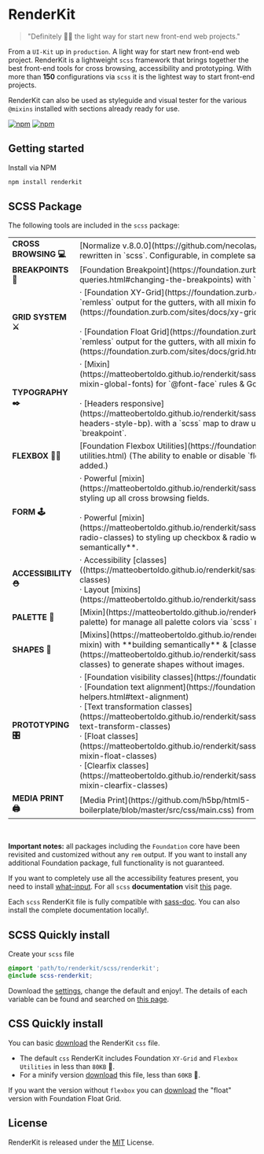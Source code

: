 # RenderKit

> "Definitely 👌🏽 the light way for start new front-end web projects."

From a `UI-Kit` up in `production`. A light way for start new front-end web project.
RenderKit is a lightweight `scss` framework that brings together the best front-end tools for cross browsing, accessibility and prototyping. With more than **150** configurations via `scss` it is the lightest way to start front-end projects.

RenderKit can also be used as styleguide and visual tester for the various `@mixins` installed with sections already ready for use.

[![npm](https://img.shields.io/npm/v/renderkit.svg)](https://www.npmjs.com/package/renderkit)
[![npm](https://img.shields.io/npm/l/renderkit.svg)](https://www.npmjs.com/package/renderkit)

## Getting started

Install via NPM

```bash
npm install renderkit
```

## SCSS Package

The following tools are included in the `scss` package:

<table>
  <tr>
    <td><strong>CROSS BROWSING 💻</strong></td>
    <td>[Normalize v.8.0.0](https://github.com/necolas/normalize.css) Extended and rewritten in `scss`. Configurable, in complete safety.</td>
  </tr>
  <tr>
    <td><strong>BREAKPOINTS 🔗</strong></td>
    <td>[Foundation Breakpoint](https://foundation.zurb.com/sites/docs/media-queries.html#changing-the-breakpoints) with `emless` output. (For pixel lovers).</td>
  </tr>
  <tr>
    <td><strong>GRID SYSTEM ⚔️</strong></td>
    <td> &middot; [Foundation XY-Grid](https://foundation.zurb.com/sites/docs/xy-grid.html) with `remless` output for the gutters, with all mixin for [building semantically](https://foundation.zurb.com/sites/docs/xy-grid.html#building-semantically). <br /> <br />
    &middot; [Foundation Float Grid](https://foundation.zurb.com/sites/docs/grid.html) with `remless` output for the gutters, with all mixin for [building semantically](https://foundation.zurb.com/sites/docs/grid.html#building-semantically).</td>
  </tr>
  <tr>
    <td><strong>TYPOGRAPHY ✒️</strong></td>
    <td> &middot; [Mixin](https://matteobertoldo.github.io/renderkit/sassdoc/index.html#_global%20renderkit-mixin-global-fonts) for `@font-face` rules & Google Fonts. <br/> <br/>
    &middot; [Headers responsive](https://matteobertoldo.github.io/renderkit/sassdoc/index.html#typography-mixin-headers-style-bp). with a `scss` map to draw up every single header in every `breakpoint`.</td>
  </tr>
  <tr>
    <td><strong>FLEXBOX 🏋🏽‍</strong></td>
    <td>[Foundation Flexbox Utilities](https://foundation.zurb.com/sites/docs/flexbox-utilities.html) (The ability to enable or disable `flex-source-ordering` has been added.)</td>
  </tr>
  <tr>
    <td><strong>FORM 🕹<strong></td>
    <td>&middot; Powerful [mixin](https://matteobertoldo.github.io/renderkit/sassdoc/index.html#mixin-form-style) to styling up all cross browsing fields. <br /> <br />
    &middot; Powerful [mixin](https://matteobertoldo.github.io/renderkit/sassdoc/index.html#mixin-checkbox-radio-classes) to styling up checkbox & radio without `js`. Available with **building semantically**.</td>
  </tr>
  <tr>
    <td><strong>ACCESSIBILITY ⛑</strong></td>
    <td>&middot; Accessibility [classes]((https://matteobertoldo.github.io/renderkit/sassdoc/index.html#mixin-accessibility-classes) <br/>
    &middot; Layout [mixins](https://matteobertoldo.github.io/renderkit/sassdoc/index.html#layout-mixin)</td>
  </tr>
  <tr>
    <td><strong>PALETTE 🎨</strong></td>
    <td>[Mixin](https://matteobertoldo.github.io/renderkit/sassdoc/index.html#mixin-colors-palette) for manage all palette colors via `scss` map.</td>
  </tr>
  <tr>
    <td><strong>SHAPES 📐</strong></td>
    <td>[Mixins](https://matteobertoldo.github.io/renderkit/sassdoc/index.html#shapes-mixin) with **building semantically** & [classes](https://matteobertoldo.github.io/renderkit/sassdoc/index.html#mixin-shape-classes) to generate shapes without images.</td>
  </tr>
  <tr>
    <td><strong>PROTOTYPING 🎛</strong></td>
    <td>&middot; [Foundation visibility classes](https://foundation.zurb.com/sites/docs/visibility.html) <br />
    &middot; [Foundation text alignment](https://foundation.zurb.com/sites/docs/typography-helpers.html#text-alignment) <br />
    &middot; [Text transformation classes](https://matteobertoldo.github.io/renderkit/sassdoc/index.html#typography-mixin-text-transform-classes) <br />
    &middot; [Float classes](https://matteobertoldo.github.io/renderkit/sassdoc/index.html#_global%20renderkit-mixin-float-classes) <br />
    &middot; [Clearfix classes](https://matteobertoldo.github.io/renderkit/sassdoc/index.html#_global%20renderkit-mixin-clearfix-classes)</td>
  </tr>
  <tr>
    <td><strong>MEDIA PRINT 🖨</strong></td>
    <td>[Media Print](https://github.com/h5bp/html5-boilerplate/blob/master/src/css/main.css) from original `HTML5` boilerplate.</td>
  </tr>
</table>‍

**Important notes:**
all packages including the `Foundation` core have been revisited and customized without any `rem` output. If you want to install any additional Foundation package, full functionality is not guaranteed.

If you want to completely use all the accessibility features present, you need to install [what-input](https://github.com/ten1seven/what-input).
For all `scss` **documentation** visit [this](https://matteobertoldo.github.io/renderkit/sassdoc/index.html) page.

Each `scss` RenderKit file is fully compatible with [sass-doc](http://sassdoc.com). You can also install the complete documentation locally!.

## SCSS Quickly install
Create your `scss` file

```scss
@import 'path/to/renderkit/scss/renderkit';
@include scss-renderkit;
```
Download the [settings](https://raw.github.com/matteobertoldo/renderkit/scss/config/_config.scss), change the default and enjoy!. The details of each variable can be found and searched on [this page](https://matteobertoldo.github.io/renderkit/sassdoc/index.html).

## CSS Quickly install

You can basic [download](https://raw.github.com/matteobertoldo/renderkit/dist/css/renderkit.css) the RenderKit `css` file.
-   The default `css` RenderKit includes Foundation `XY-Grid` and `Flexbox Utilities` in less than `80KB` 🎉.
-   For a minify version [download](https://raw.github.com/matteobertoldo/renderkit/dist/css/renderkit.css) this file, less than `60KB` 🎉.

If you want the version without `flexbox` you can [download](https://raw.github.com/matteobertoldo/renderkit/dist/css/renderkit-float.css) the "float" version with Foundation Float Grid.

## License

RenderKit is released under the [MIT](https://opensource.org/licenses/MIT) License.
